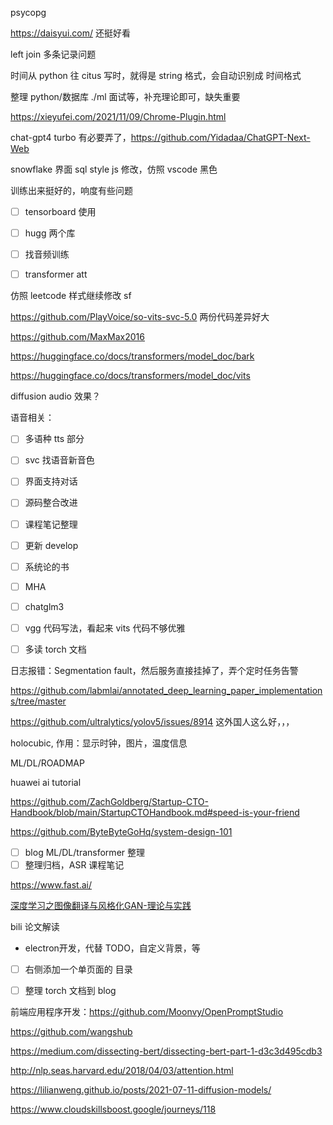 
psycopg

https://daisyui.com/ 还挺好看

left join 多条记录问题

时间从  python 往 citus 写时，就得是 string 格式，会自动识别成 时间格式

整理 python/数据库 ./ml 面试等，补充理论即可，缺失重要

https://xieyufei.com/2021/11/09/Chrome-Plugin.html

chat-gpt4 turbo 有必要弄了，https://github.com/Yidadaa/ChatGPT-Next-Web

snowflake 界面 sql style js 修改，仿照 vscode 黑色

训练出来挺好的，响度有些问题

- [ ] tensorboard 使用
- [ ] hugg 两个库
- [ ] 找音频训练
- [ ] transformer att


仿照 leetcode 样式继续修改 sf

https://github.com/PlayVoice/so-vits-svc-5.0 两份代码差异好大

https://github.com/MaxMax2016

https://huggingface.co/docs/transformers/model_doc/bark

https://huggingface.co/docs/transformers/model_doc/vits

diffusion audio 效果？

语音相关：
- [ ] 多语种 tts 部分
- [ ] svc 找语音新音色
- [ ] 界面支持对话
- [ ] 源码整合改进


- [ ] 课程笔记整理
- [ ] 更新 develop
- [ ] 系统论的书
- [ ] MHA
- [ ] chatglm3
- [ ] vgg 代码写法，看起来  vits 代码不够优雅
- [ ] 多读 torch 文档



日志报错：Segmentation fault，然后服务直接挂掉了，弄个定时任务告警


https://github.com/labmlai/annotated_deep_learning_paper_implementations/tree/master


https://github.com/ultralytics/yolov5/issues/8914 这外国人这么好，，，



holocubic, 作用：显示时钟，图片，温度信息

ML/DL/ROADMAP

huawei ai tutorial

https://github.com/ZachGoldberg/Startup-CTO-Handbook/blob/main/StartupCTOHandbook.md#speed-is-your-friend

https://github.com/ByteByteGoHq/system-design-101

- [ ] blog ML/DL/transformer 整理
- [ ] 整理归档，ASR 课程笔记

https://www.fast.ai/


[深度学习之图像翻译与风格化GAN-理论与实践](https://www.bilibili.com/video/BV1Wr4y1b77B)

bili 论文解读

- electron开发，代替 TODO，自定义背景，等


- [ ] 右侧添加一个单页面的 目录
- [ ] 整理 torch 文档到 blog


前端应用程序开发：https://github.com/Moonvy/OpenPromptStudio

https://github.com/wangshub


https://medium.com/dissecting-bert/dissecting-bert-part-1-d3c3d495cdb3

http://nlp.seas.harvard.edu/2018/04/03/attention.html


https://lilianweng.github.io/posts/2021-07-11-diffusion-models/

https://www.cloudskillsboost.google/journeys/118
